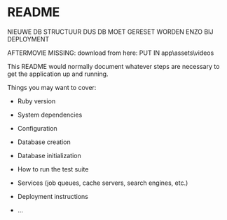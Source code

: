 # README

NIEUWE DB STRUCTUUR DUS DB MOET GERESET WORDEN ENZO BIJ DEPLOYMENT

AFTERMOVIE MISSING: download from here:
PUT IN app\assets\videos




This README would normally document whatever steps are necessary to get the
application up and running.

Things you may want to cover:

* Ruby version

* System dependencies

* Configuration

* Database creation

* Database initialization

* How to run the test suite

* Services (job queues, cache servers, search engines, etc.)

* Deployment instructions

* ...
